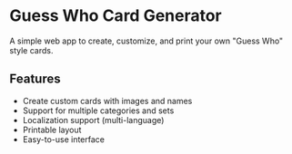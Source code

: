 # Guess Who Card Generator

A simple web app to create, customize, and print your own "Guess Who" style cards.

## Features

- Create custom cards with images and names
- Support for multiple categories and sets
- Localization support (multi-language)
- Printable layout
- Easy-to-use interface